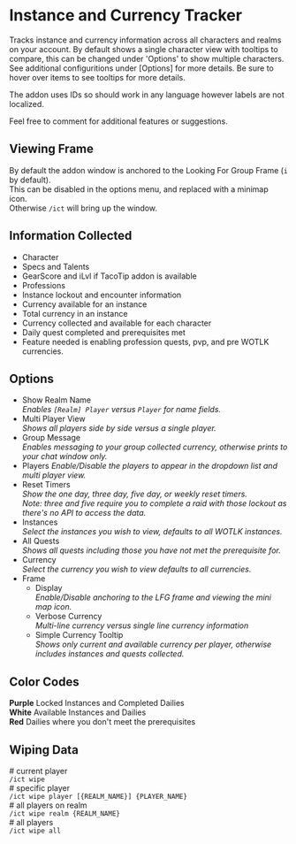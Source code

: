 # Instance and Currency Tracker
Tracks instance and currency information across all characters and realms on your account.
By default shows a single character view with tooltips to compare, this can be changed
under 'Options' to show multiple characters. See additional configuritions under [Options] for more details.
Be sure to hover over items to see tooltips for more details.

The addon uses IDs so should work in any language however labels are not localized.

Feel free to comment for additional features or suggestions.

## Viewing Frame
By default the addon window is anchored to the Looking For Group Frame (`i` by default).  
This can be disabled in the options menu, and replaced with a minimap icon.  
Otherwise `/ict` will bring up the window.  

## Information Collected
+ Character
 +  Specs and Talents
 + GearScore and iLvl if TacoTip addon is available
 + Professions
+ Instance lockout and encounter information  
+ Currency available for an instance  
+ Total currency in an instance  
+ Currency collected and available for each character  
+ Daily quest completed and prerequisites met  
+ Feature needed is enabling profession quests, pvp, and pre WOTLK currencies.

## Options
+ Show Realm Name  
_Enables `[Realm] Player` versus `Player` for name fields._
+ Multi Player View  
_Shows all players side by side versus a single player._
+ Group Message  
_Enables messaging to your group collected currency, otherwise prints to your chat window only._
+ Players
_Enable/Disable the players to appear in the dropdown list and multi player view._
+ Reset Timers  
_Show the one day, three day, five day, or weekly reset timers._  
_Note: three and five require you to complete a raid with those lockout as there's no API to access the data._  
+ Instances  
_Select the instances you wish to view, defaults to all WOTLK instances._
+ All Quests  
_Shows all quests including those you have not met the prerequisite for._
+ Currency  
_Select the currency you wish to view defaults to all currencies._
+ Frame  
    + Display  
    _Enable/Disable anchoring to the LFG frame and viewing the mini map icon._  
    + Verbose Currency  
    _Multi-line currency versus single line currency information_
    + Simple Currency Tooltip  
    _Shows only current and available currency per player, otherwise includes instances and quests collected._

## Color Codes
**Purple** Locked Instances and Completed Dailies  
**White** Available Instances and Dailies  
**Red** Dailies where you don't meet the prerequisites  

## Wiping Data
\# current player  
`/ict wipe`  
\# specific player  
`/ict wipe player [{REALM_NAME}] {PLAYER_NAME}`  
\# all players on realm  
`/ict wipe realm {REALM_NAME}`  
\# all players  
`/ict wipe all`  
